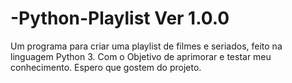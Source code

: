 # -Python-Playlist Ver 1.0.0

Um programa para criar uma playlist de filmes e seriados, feito na linguagem Python 3. 
Com o Objetivo de aprimorar e testar meu conhecimento. 
Espero que gostem do projeto.
